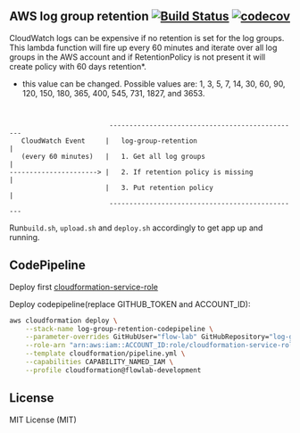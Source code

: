 ## AWS log group retention [![Build Status](https://travis-ci.org/flow-lab/log-group-retention.svg?branch=master)](https://travis-ci.org/flow-lab/log-group-retention) [![codecov](https://codecov.io/gh/flow-lab/log-group-retention/branch/master/graph/badge.svg)](https://codecov.io/gh/flow-lab/log-group-retention)

CloudWatch logs can be expensive if no retention is set for the log groups. This lambda function will fire up every 60 
minutes and iterate over all log groups in the AWS account and if RetentionPolicy is not present it will create policy 
with 60 days retention*.

* this value can be changed. Possible values are: 1, 3, 5, 7, 14, 30, 60, 90, 120, 150, 180, 365, 400, 545, 731, 1827, 
and 3653.

```


                         ------------------------------------------------
   CloudWatch Event     |   log-group-retention                          |
   (every 60 minutes)   |   1. Get all log groups                        |
----------------------> |   2. If retention policy is missing            |
                        |   3. Put retention policy                      |
                         ------------------------------------------------
```

Run`build.sh`, `upload.sh` and `deploy.sh` accordingly to get app up and running.

## CodePipeline

Deploy first [cloudformation-service-role](https://github.com/flow-lab/aws-cloudformation/tree/master/cloudformation-service-role)

Deploy codepipeline(replace GITHUB_TOKEN and ACCOUNT_ID):
```sh
aws cloudformation deploy \
    --stack-name log-group-retention-codepipeline \
    --parameter-overrides GitHubUser="flow-lab" GitHubRepository="log-group-retention" GitHubOAuthToken="GITHUB_TOKEN" \
    --role-arn "arn:aws:iam::ACCOUNT_ID:role/cloudformation-service-role" \
    --template cloudformation/pipeline.yml \
    --capabilities CAPABILITY_NAMED_IAM \
    --profile cloudformation@flowlab-development
```

## License

MIT License (MIT)
